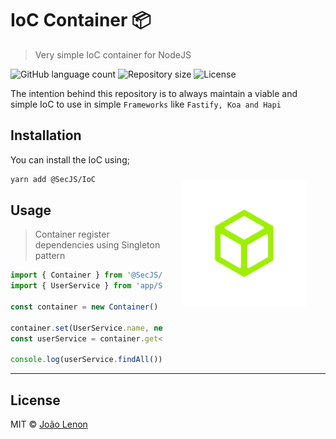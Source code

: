 # IoC Container 📦

> Very simple IoC container for NodeJS

<p>
  <img alt="GitHub language count" src="https://img.shields.io/github/languages/count/SecJS/IoC?style=for-the-badge&logo=appveyor">

  <img alt="Repository size" src="https://img.shields.io/github/repo-size/SecJS/IoC?style=for-the-badge&logo=appveyor">

  <img alt="License" src="https://img.shields.io/badge/license-MIT-brightgreen?style=for-the-badge&logo=appveyor">
</p>

The intention behind this repository is to always maintain a viable and simple IoC to use in simple `Frameworks` like `Fastify, Koa and Hapi`

<img src=".github/container.png" width="200px" align="right" hspace="30px" vspace="100px">

## Installation

You can install the IoC using;

```bash
yarn add @SecJS/IoC
```

## Usage

> Container register dependencies using Singleton pattern

```js
import { Container } from '@SecJS/IoC'
import { UserService } from 'app/Services/UserService'

const container = new Container()

container.set(UserService.name, new UserService())
const userService = container.get<UserService>(UserService.name)

console.log(userService.findAll())
```

---

## License

MIT © [João Lenon](https://github.com/SecJS/IoC/blob/master/LICENSE)
